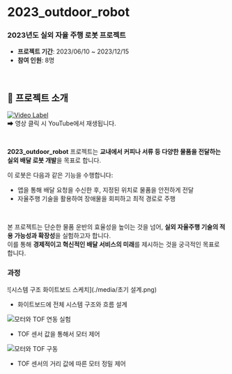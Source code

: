 # 2023_outdoor_robot

### 2023년도 실외 자율 주행 로봇 프로젝트
- **프로젝트 기간**: 2023/06/10 ~ 2023/12/15  
- **참여 인원**: 8명  

<br>

## 🎥 프로젝트 소개  
[![Video Label](http://img.youtube.com/vi/OPb_hmidFw8/0.jpg)](https://www.youtube.com/watch?v=OPb_hmidFw8&t=3s)  
➡ 영상 클릭 시 YouTube에서 재생됩니다.

<br>

**2023_outdoor_robot** 프로젝트는 **교내에서 커피나 서류 등 다양한 물품을 전달하는 실외 배달 로봇 개발**을 목표로 합니다.

이 로봇은 다음과 같은 기능을 수행합니다:

- 앱을 통해 배달 요청을 수신한 후, 지정된 위치로 물품을 안전하게 전달  
- 자율주행 기술을 활용하여 장애물을 회피하고 최적 경로로 주행  

<br>

본 프로젝트는 단순한 물품 운반의 효율성을 높이는 것을 넘어, **실외 자율주행 기술의 적용 가능성과 확장성**을 실험하고자 합니다.  
이를 통해 **경제적이고 혁신적인 배달 서비스의 미래**를 제시하는 것을 궁극적인 목표로 합니다.

### 과정
![시스템 구조 화이트보드 스케치](./media/초기 설계.png)
- 화이트보드에 전체 시스템 구조와 흐름 설계

![모터와 TOF 연동 실험](./media/모터_tof.gif)
- TOF 센서 값을 통해서 모터 제어

![모터와 TOF 구동](./media/모터+tof제어.gif)
- TOF 센서의 거리 값에 따른 모터 정밀 제어
